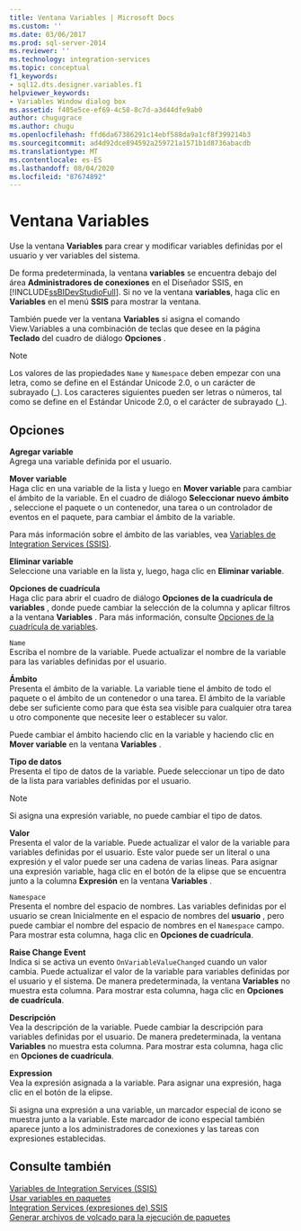 ```yaml
---
title: Ventana Variables | Microsoft Docs
ms.custom: ''
ms.date: 03/06/2017
ms.prod: sql-server-2014
ms.reviewer: ''
ms.technology: integration-services
ms.topic: conceptual
f1_keywords:
- sql12.dts.designer.variables.f1
helpviewer_keywords:
- Variables Window dialog box
ms.assetid: f405e5ce-ef69-4c58-8c7d-a3d44dfe9ab0
author: chugugrace
ms.author: chugu
ms.openlocfilehash: ffd6da67386291c14ebf588da9a1cf8f399214b3
ms.sourcegitcommit: ad4d92dce894592a259721a1571b1d8736abacdb
ms.translationtype: MT
ms.contentlocale: es-ES
ms.lasthandoff: 08/04/2020
ms.locfileid: "87674892"
---
```

# <a name="variables-window"></a>Ventana Variables
  Use la ventana **Variables** para crear y modificar variables definidas por el usuario y ver variables del sistema.  
  
 De forma predeterminada, la ventana **variables** se encuentra debajo del área **Administradores de conexiones** en el Diseñador SSIS, en [!INCLUDE[ssBIDevStudioFull](../includes/ssbidevstudiofull-md.md)]. Si no ve la ventana **variables**, haga clic en **Variables** en el menú **SSIS** para mostrar la ventana.  
  
 También puede ver la ventana **Variables** si asigna el comando View.Variables a una combinación de teclas que desee en la página **Teclado** del cuadro de diálogo **Opciones** .  
  
> [!NOTE]
>  Los valores de las propiedades `Name` y `Namespace` deben empezar con una letra, como se define en el Estándar Unicode 2.0, o un carácter de subrayado (_). Los caracteres siguientes pueden ser letras o números, tal como se define en el Estándar Unicode 2.0, o el carácter de subrayado (\_).  
  
## <a name="options"></a>Opciones  
 **Agregar variable**  
 Agrega una variable definida por el usuario.  
  
 **Mover variable**  
 Haga clic en una variable de la lista y luego en **Mover variable** para cambiar el ámbito de la variable. En el cuadro de diálogo **Seleccionar nuevo ámbito** , seleccione el paquete o un contenedor, una tarea o un controlador de eventos en el paquete, para cambiar el ámbito de la variable.  
  
 Para más información sobre el ámbito de las variables, vea [Variables de Integration Services &#40;SSIS&#41;](integration-services-ssis-variables.md).  
  
 **Eliminar variable**  
 Seleccione una variable en la lista y, luego, haga clic en **Eliminar variable**.  
  
 **Opciones de cuadrícula**  
 Haga clic para abrir el cuadro de diálogo **Opciones de la cuadrícula de variables** , donde puede cambiar la selección de la columna y aplicar filtros a la ventana **Variables** . Para más información, consulte [Opciones de la cuadrícula de variables](../../2014/integration-services/variable-grid-options.md).  
  
 `Name`  
 Escriba el nombre de la variable. Puede actualizar el nombre de la variable para las variables definidas por el usuario.  
  
 **Ámbito**  
 Presenta el ámbito de la variable. La variable tiene el ámbito de todo el paquete o el ámbito de un contenedor o una tarea. El ámbito de la variable debe ser suficiente como para que ésta sea visible para cualquier otra tarea u otro componente que necesite leer o establecer su valor.  
  
 Puede cambiar el ámbito haciendo clic en la variable y haciendo clic en **Mover variable** en la ventana **Variables** .  
  
 **Tipo de datos**  
 Presenta el tipo de datos de la variable. Puede seleccionar un tipo de dato de la lista para variables definidas por el usuario.  
  
> [!NOTE]  
>  Si asigna una expresión variable, no puede cambiar el tipo de datos.  
  
 **Valor**  
 Presenta el valor de la variable. Puede actualizar el valor de la variable para variables definidas por el usuario. Este valor puede ser un literal o una expresión y el valor puede ser una cadena de varias líneas. Para asignar una expresión variable, haga clic en el botón de la elipse que se encuentra junto a la columna **Expresión** en la ventana **Variables** .  
  
 `Namespace`  
 Presenta el nombre del espacio de nombres. Las variables definidas por el usuario se crean Inicialmente en el espacio de nombres del **usuario** , pero puede cambiar el nombre del espacio de nombres en el `Namespace` campo. Para mostrar esta columna, haga clic en **Opciones de cuadrícula**.  
  
 **Raise Change Event**  
 Indica si se activa un evento `OnVariableValueChanged` cuando un valor cambia. Puede actualizar el valor de la variable para variables definidas por el usuario y el sistema. De manera predeterminada, la ventana **Variables** no muestra esta columna. Para mostrar esta columna, haga clic en **Opciones de cuadrícula**.  
  
 **Descripción**  
 Vea la descripción de la variable. Puede cambiar la descripción para variables definidas por el usuario. De manera predeterminada, la ventana **Variables** no muestra esta columna. Para mostrar esta columna, haga clic en **Opciones de cuadrícula**.  
  
 **Expression**  
 Vea la expresión asignada a la variable. Para asignar una expresión, haga clic en el botón de la elipse.  
  
 Si asigna una expresión a una variable, un marcador especial de icono se muestra junto a la variable. Este marcador de icono especial también aparece junto a los administradores de conexiones y las tareas con expresiones establecidas.  
  
## <a name="see-also"></a>Consulte también  
 [Variables de Integration Services &#40;SSIS&#41;](integration-services-ssis-variables.md)   
 [Usar variables en paquetes](../../2014/integration-services/use-variables-in-packages.md)   
 [Integration Services &#40;expresiones de&#41; SSIS](expressions/integration-services-ssis-expressions.md)   
 [Generar archivos de volcado para la ejecución de paquetes](troubleshooting/generating-dump-files-for-package-execution.md)  
  
  
